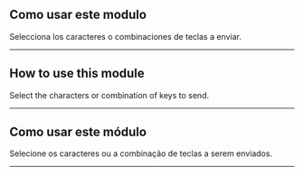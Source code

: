 ## Como usar este modulo

Selecciona los caracteres o combinaciones de teclas a enviar.


---


## How to use this module

Select the characters or combination of keys to send.

---


## Como usar este módulo

Selecione os caracteres ou a combinação de teclas a serem enviados.

---